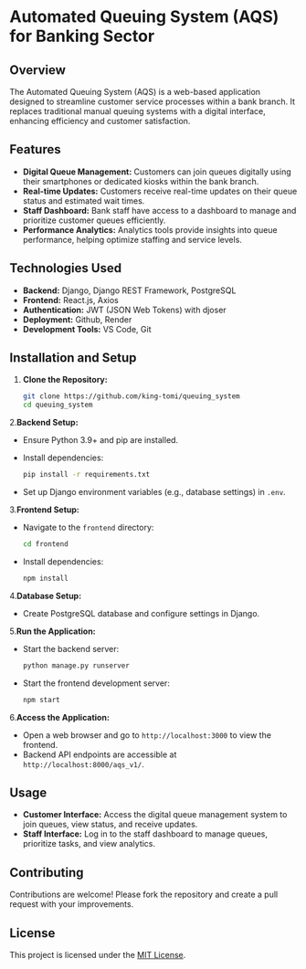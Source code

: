 # Automated Queuing System (AQS) for Banking Sector

## Overview

The Automated Queuing System (AQS) is a web-based application designed to streamline customer service processes within a bank branch. It replaces traditional manual queuing systems with a digital interface, enhancing efficiency and customer satisfaction.

## Features

- **Digital Queue Management:** Customers can join queues digitally using their smartphones or dedicated kiosks within the bank branch.
- **Real-time Updates:** Customers receive real-time updates on their queue status and estimated wait times.
- **Staff Dashboard:** Bank staff have access to a dashboard to manage and prioritize customer queues efficiently.
- **Performance Analytics:** Analytics tools provide insights into queue performance, helping optimize staffing and service levels.

## Technologies Used

- **Backend:** Django, Django REST Framework, PostgreSQL
- **Frontend:** React.js, Axios
- **Authentication:** JWT (JSON Web Tokens) with djoser
- **Deployment:** Github, Render
- **Development Tools:** VS Code, Git

## Installation and Setup

1. **Clone the Repository:**

   ```bash
   git clone https://github.com/king-tomi/queuing_system
   cd queuing_system

2.**Backend Setup:**

- Ensure Python 3.9+ and pip are installed.
- Install dependencies:

     ```bash
     pip install -r requirements.txt
     ```

- Set up Django environment variables (e.g., database settings) in `.env`.

3.**Frontend Setup:**

- Navigate to the `frontend` directory:

     ```bash
     cd frontend
     ```

- Install dependencies:

     ```bash
     npm install
     ```

4.**Database Setup:**

- Create PostgreSQL database and configure settings in Django.

5.**Run the Application:**

- Start the backend server:

     ```bash
     python manage.py runserver
     ```

- Start the frontend development server:

     ```bash
     npm start
     ```

6.**Access the Application:**

- Open a web browser and go to `http://localhost:3000` to view the frontend.
- Backend API endpoints are accessible at `http://localhost:8000/aqs_v1/`.

## Usage

- **Customer Interface:** Access the digital queue management system to join queues, view status, and receive updates.
- **Staff Interface:** Log in to the staff dashboard to manage queues, prioritize tasks, and view analytics.

## Contributing

Contributions are welcome! Please fork the repository and create a pull request with your improvements.

## License

This project is licensed under the [MIT License](LICENSE).
